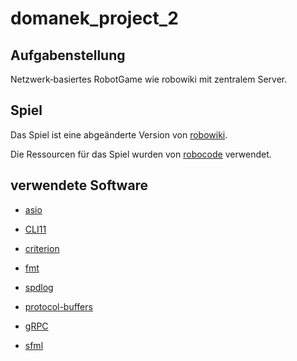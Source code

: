 # domanek_project_2

## Aufgabenstellung

Netzwerk‐basiertes RobotGame wie robowiki mit zentralem Server.

## Spiel

Das Spiel ist eine abgeänderte Version von [robowiki](https://robowiki.net/wiki/Main_Page).

Die Ressourcen für das Spiel wurden von [robocode](https://github.com/robo-code/robocode) verwendet.

## verwendete Software
* [asio](https://think-async.com/Asio/)
* [CLI11](https://github.com/CLIUtils/CLI11)
* [criterion](https://github.com/p-ranav/criterion)
* [fmt](https://github.com/fmtlib/fmt)
* [spdlog](https://github.com/gabime/spdlog)


* [protocol-buffers](https://developers.google.com/protocol-buffers/)
* [gRPC](http://www.grpc.io/)


* [sfml](https://github.com/SFML/SFML)
